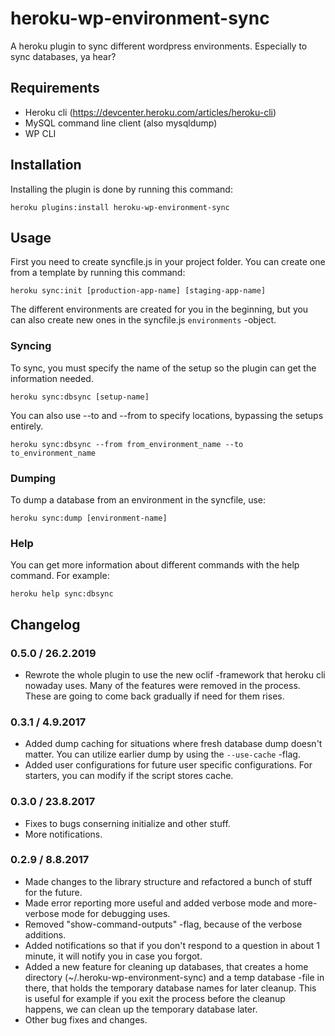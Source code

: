 # heroku-wp-environment-sync

A heroku plugin to sync different wordpress environments. Especially to sync databases, ya hear?

## Requirements

- Heroku cli (https://devcenter.heroku.com/articles/heroku-cli)
- MySQL command line client (also mysqldump)
- WP CLI

## Installation

Installing the plugin is done by running this command:
```
heroku plugins:install heroku-wp-environment-sync
```

## Usage

First you need to create syncfile.js in your project folder. You can create one from a template by running this command:

```
heroku sync:init [production-app-name] [staging-app-name]
```

The different environments are created for you in the beginning, but you can also create new ones in the syncfile.js `environments` -object.


### Syncing

To sync, you must specify the name of the setup so the plugin can get the information needed.

```
heroku sync:dbsync [setup-name]
```

You can also use --to and --from to specify locations, bypassing the setups entirely.
```
heroku sync:dbsync --from from_environment_name --to to_environment_name
```

### Dumping

To dump a database from an environment in the syncfile, use:
```
heroku sync:dump [environment-name]
```

### Help

You can get more information about different commands with the help command.
For example:

```
heroku help sync:dbsync
```

## Changelog

### 0.5.0 / 26.2.2019
* Rewrote the whole plugin to use the new oclif -framework that heroku cli nowaday uses. Many of the features were removed in the process. These are going to come back gradually if need for them rises.

### 0.3.1 / 4.9.2017
* Added dump caching for situations where fresh database dump doesn't matter. You can utilize earlier dump by using the ```--use-cache``` -flag.
* Added user configurations for future user specific configurations. For starters, you can modify if the script stores cache.

### 0.3.0 / 23.8.2017
* Fixes to bugs conserning initialize and other stuff.
* More notifications.

### 0.2.9 / 8.8.2017
* Made changes to the library structure and refactored a bunch of stuff for the future.
* Made error reporting more useful and added verbose mode and more-verbose mode for debugging uses.
* Removed "show-command-outputs" -flag, because of the verbose additions.
* Added notifications so that if you don't respond to a question in about 1 minute, it will notify you in case you forgot.
* Added a new feature for cleaning up databases, that creates a home directory (~/.heroku-wp-environment-sync) and a temp database -file in there, that holds the temporary database names for later cleanup. This is useful for example if you exit the process before the cleanup happens, we can clean up the temporary database later.
* Other bug fixes and changes.